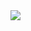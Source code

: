 <!-- Hi there 👋 -->

<img src="https://www.google.com/url?sa=i&url=https%3A%2F%2Ftenor.com%2Fsearch%2Fparty-parrot-gifs&psig=AOvVaw0SpbY3Bw_13S6Jac60A10N&ust=1623664578959000&source=images&cd=vfe&ved=0CAIQjRxqFwoTCOiHnYeslPECFQAAAAAdAAAAABAN" />

<!--
**NescafeAlgeria/nescafealgeria** is a ✨ _special_ ✨ repository because its `README.md` (this file) appears on your GitHub profile.

Here are some ideas to get you started:

- 🔭 I’m currently working on ...
- 🌱 I’m currently learning ...
- 👯 I’m looking to collaborate on ...
- 🤔 I’m looking for help with ...
- 💬 Ask me about ...
- 📫 How to reach me: ...
- 😄 Pronouns: ...
- ⚡ Fun fact: ...
-->
